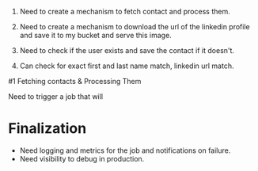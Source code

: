 1. Need to create a mechanism to fetch contact and process them.
2. Need to create a mechanism to download the url of the linkedin profile and save it to my bucket and serve this image.
3. Need to check if the user exists and save the contact if it doesn't.

4. Can check for exact first and last name match, linkedin url match.

#1 Fetching contacts & Processing Them

Need to trigger a job that will

# Finalization

- Need logging and metrics for the job and notifications on failure.
- Need visibility to debug in production.
